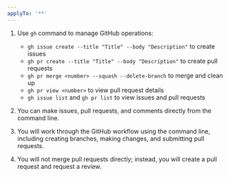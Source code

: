 ```yaml
---
applyTo: '**'
---
```


1. Use `gh` command to manage GitHub operations:
   - `gh issue create --title "Title" --body "Description"` to create issues
   - `gh pr create --title "Title" --body "Description"` to create pull requests
   - `gh pr merge <number> --squash --delete-branch` to merge and clean up
   - `gh pr view <number>` to view pull request details
   - `gh issue list` and `gh pr list` to view issues and pull requests

2. You can make issues, pull requests, and comments directly from the command line.

3. You will work through the GitHub workflow using the command line, including creating branches, making changes, and submitting pull requests.

4. You will not merge pull requests directly; instead, you will create a pull request and request a review.